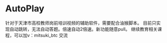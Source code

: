 # AutoPlay
针对于天津市高校教师岗前培训视频的辅助软件，需要配合油猴脚本。
目前只实现自动跳转，无法自动答题。倍速自动2倍速。新功能随意pull。
继续教育相关课程，可以加v：mitsuki_btc 交流
